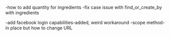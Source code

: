 -how to add quantity for ingredients
-fix case issue with find_or_create_by with ingredients

-add facebook login capabilities-added, weird workaround
-scope method- in place but how to change URL
